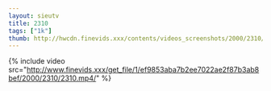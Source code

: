 ```yaml
--- 
layout: sieutv
title: 2310
tags: ["1k"]
thumb: http://hwcdn.finevids.xxx/contents/videos_screenshots/2000/2310/preview.mp4.jpg
---
```

{% include video src="http://www.finevids.xxx/get_file/1/ef9853aba7b2ee7022ae2f87b3ab8bef/2000/2310/2310.mp4/" %} 
